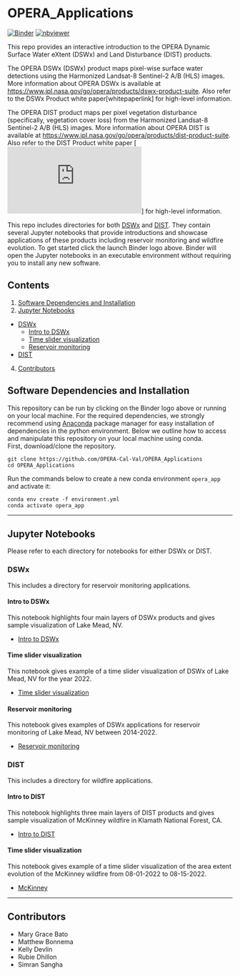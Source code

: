 # OPERA_Applications

[![Binder](https://mybinder.org/badge_logo.svg)](https://mybinder.org/v2/gh/OPERA-Cal-Val/OPERA_Applications.git/main)
[![nbviewer](https://raw.githubusercontent.com/jupyter/design/master/logos/Badges/nbviewer_badge.svg)](https://nbviewer.org/github/OPERA-Cal-Val/OPERA_Applications/tree/main/?flush_cache=True)


This repo provides an interactive introduction to the OPERA Dynamic Surface Water eXtent (DSWx) and Land Disturbance (DIST) products. 

The OPERA DSWx (DSWx) product maps pixel-wise surface water detections using the Harmonized Landsat-8 Sentinel-2 A/B (HLS) images. More information about OPERA DSWx is available at https://www.jpl.nasa.gov/go/opera/products/dswx-product-suite. Also refer to the DSWx Product white paper[whitepaperlink] for high-level information.

The OPERA DIST product maps per pixel vegetation disturbance (specifically, vegetation cover loss) from the Harmonized Landsat-8 Sentinel-2 A/B (HLS) images. More information about OPERA DIST is available at https://www.jpl.nasa.gov/go/opera/products/dist-product-suite. Also refer to the DIST Product white paper [![here](https://d2pn8kiwq2w21t.cloudfront.net/documents/finalDIST_URS306040.pdf)] for high-level information.

This repo includes directories for both [DSWx](#dswx) and [DIST](#dist). They contain several Jupyter notebooks that provide introductions and showcase applications of these products including reservoir monitoring and wildfire evolution. To get started click the launch Binder logo above. Binder will open the Jupyter notebooks in an executable environment without requiring you to install any new software. 

## Contents
1. [Software Dependencies and Installation](#software-dependencies-and-installation)
3. [Jupyter Notebooks](jupyter-notebooks)
- [DSWx](#dswx)
    - [Intro to DSWx](#intro-to-dswx)
    - [Time slider visualization](#time-slider-visualization)
    - [Reservoir monitoring](#reservoir-monitoring)
- [DIST](#dist)
4. [Contributors](#contributors)

## Software Dependencies and Installation

This repository can be run by clicking on the Binder logo above or running on your local machine. For the required dependencies, we strongly recommend using [Anaconda](https://www.anaconda.com/products/distribution) package manager for easy installation of dependencies in the python environment. Below we outline how to access and manipulate this repository on your local machine using conda. <br>
First, download/clone the repository.
```
git clone https://github.com/OPERA-Cal-Val/OPERA_Applications
cd OPERA_Applications
```
Run the commands below to create a new conda environment `opera_app` and activate it:
```
conda env create -f environment.yml
conda activate opera_app
```
------
## Jupyter Notebooks
Please refer to each directory for notebooks for either DSWx or DIST.

### DSWx
This includes a directory for reservoir monitoring applications.

#### Intro to DSWx
This notebook highlights four main layers of DSWx products and gives sample visualization of Lake Mead, NV.
+ [Intro to DSWx](link)

#### Time slider visualization
This notebook gives example of a time slider visualization of DSWx of Lake Mead, NV for the year 2022.
+ [Time slider visualization](link)

#### Reservoir monitoring
This notebook gives examples of DSWx applications for reservoir monitoring of Lake Mead, NV between 2014-2022.
+ [Reservoir monitoring](link)

### DIST
This includes a directory for wildfire applications.

#### Intro to DIST
This notebook highlights three main layers of DIST products and gives sample visualization of McKinney wildfire in Klamath National Forest, CA.
+ [Intro to DIST](link)

#### Time slider visualization
This notebook gives example of a time slider visualization of the area extent evolution of the McKinney wildfire from 08-01-2022 to 08-15-2022.
+ [McKinney](link)

------
## Contributors
* Mary Grace Bato
* Matthew Bonnema
* Kelly Devlin
* Rubie Dhillon
* Simran Sangha
